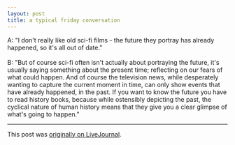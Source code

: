 ```yaml
---
layout: post
title: a typical friday conversation
---
```


<div class="entry-item s2-entrytext">A: "I don't really like old sci-fi films - the future they portray has already happened, so it's all out of date."<br/><br/>B: "But of course sci-fi often isn't actually about portraying the future, it's usually saying something about the present time; reflecting on our fears of what could happen. And of course the television news, while desperately wanting to capture the current moment in time, can only show events that have already happened, in the past. If you want to know the future you have to read history books, because while ostensibly depicting the past, the cyclical nature of human history means that they give you a clear glimpse of what's going to happen."</div><p><hr></p><p>This post was <a href="http://ferkeltongs.livejournal.com/9742.html">originally on LiveJournal</a>.</p>